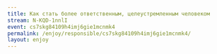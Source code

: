 ```yaml
---
title: Как стать более ответственным, целеустремленным человеком
stream: N-KQD-1nnlI
event: cs7skg84109h4imj6gie1mcnmk4
permalink: /enjoy/responsible/cs7skg84109h4imj6gie1mcnmk4/
layout: enjoy
---
```

